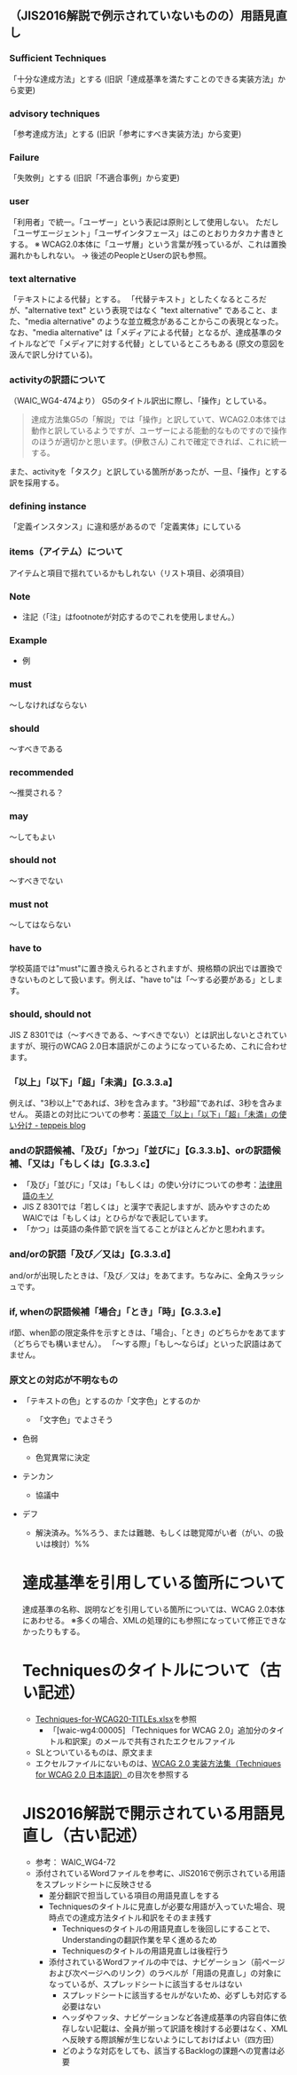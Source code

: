 ## （JIS2016解説で例示されていないものの）用語見直し

### Sufficient Techniques
「十分な達成方法」とする (旧訳「達成基準を満たすことのできる実装方法」から変更)

### advisory techniques
「参考達成方法」とする (旧訳「参考にすべき実装方法」から変更)

### Failure
「失敗例」とする (旧訳「不適合事例」から変更)

### user
「利用者」で統一。「ユーザー」という表記は原則として使用しない。
ただし「ユーザエージェント」「ユーザインタフェース」はこのとおりカタカナ書きとする。
※ WCAG2.0本体に「ユーザ層」という言葉が残っているが、これは置換漏れかもしれない。
→ 後述のPeopleとUserの訳も参照。

### text alternative
「テキストによる代替」とする。
「代替テキスト」としたくなるところだが、"alternative text" という表現ではなく "text alternative" であること、また、"media alternative" のような並立概念があることからこの表現となった。
なお、"media alternative" は「メディアによる代替」となるが、達成基準のタイトルなどで「メディアに対する代替」としているところもある (原文の意図を汲んで訳し分けている)。

### activityの訳語について
（WAIC_WG4-474より）
G5のタイトル訳出に際し、「操作」としている。
> 達成方法集G5の「解説」では「操作」と訳していて、WCAG2.0本体では動作と訳しているようですが、ユーザーによる能動的なものですので操作のほうが適切かと思います。(伊敷さん)
これで確定できれば、これに統一する。

また、activityを「タスク」と訳している箇所があったが、一旦、「操作」とする訳を採用する。

### defining instance
「定義インスタンス」に違和感があるので「定義実体」にしている

### items（アイテム）について
アイテムと項目で揺れているかもしれない（リスト項目、必須項目）

### Note
- 注記（「注」はfootnoteが対応するのでこれを使用しません。）

### Example
- 例

### must
～しなければならない

### should
～すべきである

### recommended
～推奨される？

### may
～してもよい

### should not
～すべきでない

### must not
～してはならない

### have to
学校英語では"must"に置き換えられるとされますが、規格類の訳出では置換できないものとして扱います。例えば、"have to"は「〜する必要がある」とします。

### should, should not
JIS Z 8301では（〜すべきである、〜すべきでない）とは訳出しないとされていますが、現行のWCAG 2.0日本語訳がこのようになっているため、これに合わせます。

### 「以上」「以下」「超」「未満」【G.3.3.a】
例えば、"3秒以上"であれば、3秒を含みます。"3秒超"であれば、3秒を含みません。
英語との対比についての参考：[英語で「以上」「以下」「超」「未満」の使い分け - teppeis blog](https://teppeis.hatenablog.com/entry/20080116/1200501057)

### andの訳語候補、「及び」「かつ」「並びに」【G.3.3.b】、orの訳語候補、「又は」「もしくは」【G.3.3.c】
- 「及び」「並びに」「又は」「もしくは」の使い分けについての参考：[法律用語のキソ](http://adminn.fc2web.com/houmu/kisoyougo/kisoyougo.html) 
- JIS Z 8301では「若しくは」と漢字で表記しますが、読みやすさのためWAICでは「もしくは」とひらがなで表記しています。
- 「かつ」は英語の条件節で訳を当てることがほとんどかと思われます。

### and/orの訳語「及び／又は」【G.3.3.d】
and/orが出現したときは、「及び／又は」をあてます。ちなみに、全角スラッシュです。

### if, whenの訳語候補「場合」「とき」「時」【G.3.3.e】
if節、when節の限定条件を示すときは、「場合」、「とき」のどちらかをあてます（どちらでも構いません）。
「〜する際」「もし〜ならば」といった訳語はあてません。

### 原文との対応が不明なもの
- 「テキストの色」とするのか「文字色」とするのか
    - 「文字色」でよさそう
- 色弱
    - 色覚異常に決定
- テンカン
    - 協議中
- デフ
    - 解決済み。%%ろう、または難聴、もしくは聴覚障がい者（がい、の扱いは検討）%% 


    # 達成基準を引用している箇所について
    達成基準の名称、説明などを引用している箇所については、WCAG 2.0本体にあわせる。
    ※多くの場合、XMLの処理的にも参照になっていて修正できなかったりもする。

    # Techniquesのタイトルについて（古い記述）
    - [Techniques-for-WCAG20-TITLEs.xlsx](https://docs.google.com/spreadsheets/d/1KJ2wqLEfHsCt57T0y0Mvb8V4sLSNmUQ6NAkNf9TK5s8/edit?usp=sharing)を参照
        - 「[waic-wg4:00005] 「Techniques for WCAG 2.0」追加分のタイトル和訳案」のメールで共有されたエクセルファイル
    - SLとついているものは、原文まま
    - エクセルファイルにないものは、[WCAG 2.0 実装方法集（Techniques for WCAG 2.0 日本語訳）](http://waic.jp/docs/WCAG-TECHS/Overview.html#contents)の目次を参照する

    # JIS2016解説で開示されている用語見直し（古い記述）
    -  参考： WAIC_WG4-72
    - 添付されているWordファイルを参考に、JIS2016で例示されている用語をスプレッドシートに反映させる
        - 差分翻訳で担当している項目の用語見直しをする
        - Techniquesのタイトルに見直しが必要な用語が入っていた場合、現時点での達成方法タイトル和訳をそのまま残す
            - Techniquesのタイトルの用語見直しを後回しにすることで、Understandingの翻訳作業を早く進めるため
            - Techniquesのタイトルの用語見直しは後程行う
        - 添付されているWordファイルの中では、ナビゲーション（前ページおよび次ページへのリンク）のラベルが「用語の見直し」の対象になっているが、スプレッドシートに該当するセルはない
            - スプレッドシートに該当するセルがないため、必ずしも対応する必要はない
            - ヘッダやフッタ、ナビゲーションなど各達成基準の内容自体に依存しない記載は、全員が揃って訳語を検討する必要はなく、XMLへ反映する際誤解が生じないようにしておけばよい（四方田）
            - どのような対応をしても、該当するBacklogの課題への覚書は必要